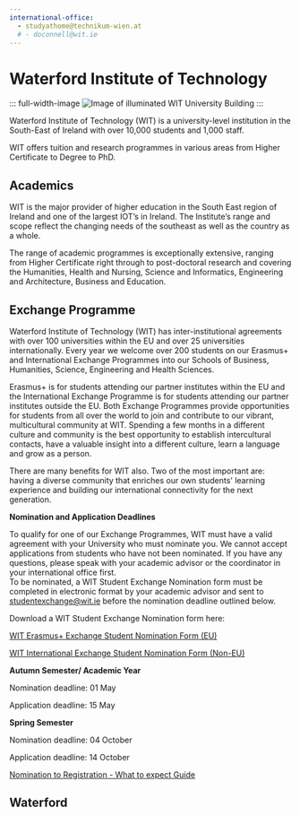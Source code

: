 ```yaml
---
international-office:
  - studyathome@technikum-wien.at
  # - doconnell@wit.ie
---
```


# Waterford Institute of Technology

::: full-width-image
<img :src="$withBase('/assets/img/partner/wit/wit-front.webp')" alt="Image of illuminated WIT University Building" title="Waterford Institute of Technology (WIT)">
:::

Waterford Institute of Technology (WIT) is a university-level institution in the South-East of Ireland with over 10,000 students and 1,000 staff.

WIT offers tuition and research programmes in various areas from Higher Certificate to Degree to PhD.

<!-- more -->

## Academics

WIT is the major provider of higher education in the South East region of Ireland and one of the largest IOT’s in Ireland. The Institute’s range and scope reflect the changing needs of the southeast as well as the country as a whole.

The range of academic programmes is exceptionally extensive, ranging from Higher Certificate right through to post-doctoral research and covering the Humanities, Health and Nursing, Science and Informatics, Engineering and Architecture, Business and Education.

## Exchange Programme

Waterford Institute of Technology (WIT) has inter-institutional agreements with over 100 universities within the EU and over 25 universities internationally.  Every year we welcome over 200 students on our Erasmus+ and International Exchange Programmes into our Schools of Business, Humanities, Science, Engineering and Health Sciences. 

Erasmus+ is for students attending our partner institutes within the EU and the International Exchange Programme is for students attending our partner institutes outside the EU. 
Both Exchange Programmes provide opportunities for students from all over the world to join and contribute to our vibrant, multicultural community at WIT. Spending a few months in a different culture and community is the best opportunity to establish intercultural contacts, have a valuable insight into a different culture, learn a language and grow as a person.  

There are many benefits for WIT also. Two of the most important are: having a diverse community that enriches our own students' learning experience and building our international connectivity for the next generation.

**Nomination and Application Deadlines**

To qualify for one of our Exchange Programmes, WIT must have a valid agreement with your University who must nominate you. We cannot accept applications from students who have not been nominated. If you have any questions, please speak with your academic advisor or the coordinator in your international office first.  
To be nominated, a WIT Student Exchange Nomination form must be completed in electronic format by your academic advisor and sent to studentexchange@wit.ie before the nomination deadline outlined below. 

Download a WIT Student Exchange Nomination form here:

[WIT Erasmus+ Exchange Student Nomination Form (EU)](https://www.wit.ie/images/uploads/International_PDF/Student_Exchange_Nomination_Form_Erasmus_S1__Full_Year_1.xlsx)

[WIT International Exchange Student Nomination Form (Non-EU)](https://www.wit.ie/images/uploads/International_PDF/Student_Exchange_Nomination_Form_Intex_S1__Full_Year_1.xlsx)

**Autumn Semester/ Academic Year**

Nomination deadline: 01 May 

Application deadline: 15 May 

**Spring Semester**

Nomination deadline: 04 October 

Application deadline: 14 October

[Nomination to Registration - What to expect Guide](https://www.wit.ie/images/uploads/International_PDF/Nomination_to_Registration-_What_to_expect_Guide.pdf)



## Waterford

<Youtube id="SfnzOyahgig"/>
